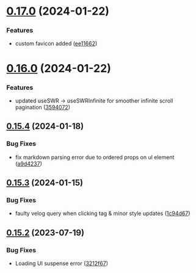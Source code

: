 # [0.17.0](https://github.com/henrynoowah/blog/compare/v0.16.0...v0.17.0) (2024-01-22)


### Features

* custom favicon added ([ee11662](https://github.com/henrynoowah/blog/commit/ee116629c4d7f48530396e61bfa1443f57d5176d))



# [0.16.0](https://github.com/henrynoowah/blog/compare/v0.15.4...v0.16.0) (2024-01-22)


### Features

* updated useSWR -> useSWRInfinite for smoother infinite scroll pagination ([3594072](https://github.com/henrynoowah/blog/commit/359407225f5e5dbb6b6274f9dd76fec50416e3e8))



## [0.15.4](https://github.com/henrynoowah/blog/compare/v0.15.3...v0.15.4) (2024-01-18)


### Bug Fixes

* fix markdown parsing error due to ordered props on ul element ([a9d4237](https://github.com/henrynoowah/blog/commit/a9d4237d06b99940451f7b1547cb084ea1148d6f))



## [0.15.3](https://github.com/henrynoowah/blog/compare/v0.15.2...v0.15.3) (2024-01-15)


### Bug Fixes

* faulty velog query when clicking tag & minor style updates ([1c94d67](https://github.com/henrynoowah/blog/commit/1c94d67029dea4f35072c0b48f8ba41a7747a6d1))



## [0.15.2](https://github.com/henrynoowah/blog/compare/v0.15.1...v0.15.2) (2023-07-19)


### Bug Fixes

* Loading UI suspense error ([3212f67](https://github.com/henrynoowah/blog/commit/3212f674797652b6d19140a1917dc3e472e864e3))



